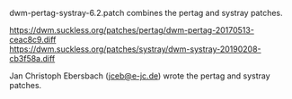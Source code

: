 dwm-pertag-systray-6.2.patch combines the pertag and systray patches.

https://dwm.suckless.org/patches/pertag/dwm-pertag-20170513-ceac8c9.diff  
https://dwm.suckless.org/patches/systray/dwm-systray-20190208-cb3f58a.diff

Jan Christoph Ebersbach (jceb@e-jc.de) wrote the pertag and systray patches.
